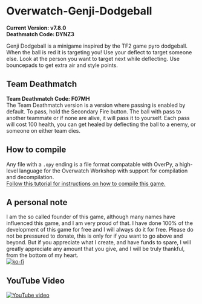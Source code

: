 # Overwatch-Genji-Dodgeball
**Current Version: v7.8.0**  
**Deathmatch Code: DYNZ3**

Genji Dodgeball is a minigame inspired by the TF2 game pyro dodgeball.
When the ball is red it is targeting you! Use your deflect to target someone else. Look at the person you want to target next while deflecting. Use bouncepads to get extra air and style points.

## Team Deathmatch  
**Team Deathmatch Code: F07MH**  
The Team Deathmatch version is a version where passing is enabled by default. To pass, hold the Secondary Fire button. The ball with pass to another teammate or if none are alive, it will pass it to yourself. Each pass will cost 100 health, you can get healed by deflecting the ball to a enemy, or someone on either team dies.  

## How to compile  
Any file with a `.opy` ending is a file format compatable with OverPy, a high-level language for the Overwatch Workshop with support for compilation and decompilation.  
[Follow this tutorial for instructions on how to compile this game.](https://github.com/Zezombye/overpy/wiki/General-usage)

## A personal note
I am the so called founder of this game, although many names have influenced this game, and I am very proud of that.
I have done 100% of the development of this game for free and I will always do it for free. Please do not be pressured to donate, this is only for if you want to go above and beyond. But if you appreciate what I create, and have funds to spare, I will greatly appreciate any amount that you give, and I will be truly thankful, from the bottom of my heart.  
[![ko-fi](https://ko-fi.com/img/githubbutton_sm.svg)](https://ko-fi.com/Q5Q64CGIL)  

## YouTube Video
[![YouTube video](http://img.youtube.com/vi/mQmDIZGKKR8/0.jpg)](http://www.youtube.com/watch?v=mQmDIZGKKR8)
